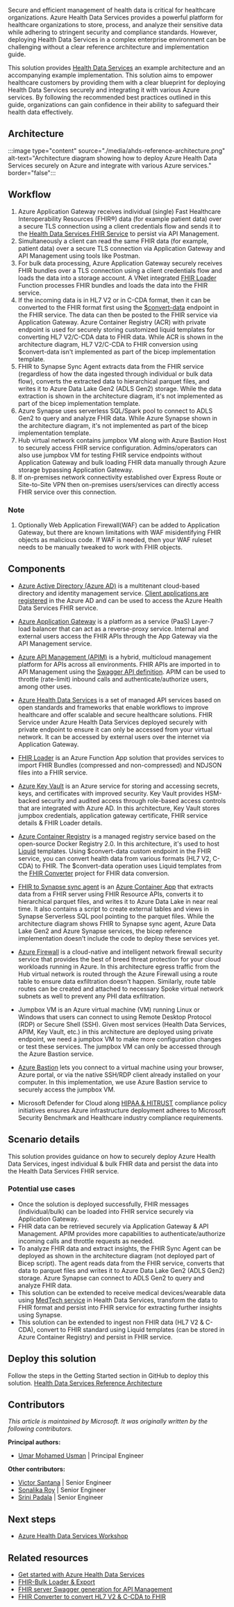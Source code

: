 Secure and efficient management of health data is critical for healthcare organizations. Azure Health Data Services provides a powerful platform for healthcare organizations to store, process, and analyze their sensitive data while adhering to stringent security and compliance standards. However, deploying Health Data Services in a complex enterprise environment can be challenging without a clear reference architecture and implementation guide.

This solution provides [Health Data Services](/azure/healthcare-apis/healthcare-apis-overview) an example architecture and an accompanying example implementation. This solution aims to empower healthcare customers by providing them with a clear blueprint for deploying Health Data Services securely and integrating it with various Azure services. By following the recommended best practices outlined in this guide, organizations can gain confidence in their ability to safeguard their health data effectively.

## Architecture

:::image type="content" source="./media/ahds-reference-architecture.png" alt-text="Architecture diagram showing how to deploy Azure Health Data Services securely on Azure and integrate with various Azure services." border="false":::

## Workflow

1. Azure Application Gateway receives individual (single) Fast Healthcare Interoperability Resources (FHIR®) data (for example patient data) over a secure TLS connection using a client credentials flow and sends it to the [Health Data Services FHIR Service](/azure/healthcare-apis/fhir/overview) to persist via API Management.
1. Simultaneously a client can read the same FHIR data (for example, patient data) over a secure TLS connection via Application Gateway and API Management using tools like Postman.
2. For bulk data processing, Azure Application Gateway securely receives FHIR bundles over a TLS connection using a client credentials flow and loads the data into a storage account. A VNet integrated [FHIR Loader](https://github.com/microsoft/fhir-loader) Function processes FHIR bundles and loads the data into the FHIR service.
3. If the incoming data is in HL7 V2 or in C-CDA format, then it can be converted to the FHIR format first using the [$convert-data](/azure/healthcare-apis/fhir/convert-data) endpoint in the FHIR service. The data can then be posted to the FHIR service via Application Gateway. Azure Container Registry (ACR) with private endpoint is used for securely storing customized liquid templates for converting HL7 V2/C-CDA data to FHIR data. While ACR is shown in the architecture diagram, HL7 V2/C-CDA to FHIR conversion using \$convert-data isn't implemented as part of the bicep implementation template.
4. FHIR to Synapse Sync Agent extracts data from the FHIR service (regardless of how the data ingested through individual or bulk data flow), converts the extracted data to hierarchical parquet files, and writes it to Azure Data Lake Gen2 (ADLS Gen2) storage. While the data extraction is shown in the architecture diagram, it's not implemented as part of the bicep implementation template. 
5. Azure Synapse uses serverless SQL/Spark pool to connect to ADLS Gen2 to query and analyze FHIR data. While Azure Synapse shown in the architecture diagram, it's not implemented as part of the bicep implementation template.
6. Hub virtual network contains jumpbox VM along with Azure Bastion Host to securely access FHIR service configuration. Admins/operators can also use jumpbox VM for testing FHIR service endpoints without Application Gateway and bulk loading FHIR data manually through Azure storage bypassing Application Gateway.
7. If on-premises network connectivity established over Express Route or Site-to-Site VPN then on-premises users/services can directly access FHIR service over this connection.

### Note

1. Optionally Web Application Firewall(WAF) can be added to Application Gateway, but there are known limitations with WAF misidentifying FHIR objects as malicious code. If WAF is needed, then your WAF ruleset needs to be manually tweaked to work with FHIR objects.

## Components

- [Azure Active Directory (Azure AD)](/azure/active-directory/) is a multitenant cloud-based directory and identity management service. [Client applications are registered](/azure/healthcare-apis/register-application) in the Azure AD and can be used to access the Azure Health Data Services FHIR service.

- [Azure Application Gateway](/azure/application-gateway/overview) is a platform as a service (PaaS) Layer-7 load balancer that can act as a reverse-proxy service. Internal and external users access the FHIR APIs through the App Gateway via the API Management service.

- [Azure API Management (APIM)](/azure/api-management/api-management-key-concepts) is a hybrid, multicloud management platform for APIs across all environments. FHIR APIs are imported in to API Management using the [Swagger API definition](https://fhir2apim.azurewebsites.net/). APIM can be used to throttle (rate-limit) inbound calls and authenticate/authorize users, among other uses.

- [Azure Health Data Services](/azure/healthcare-apis/get-started-with-health-data-services) is a set of managed API services based on open standards and frameworks that enable workflows to improve healthcare and offer scalable and secure healthcare solutions. FHIR Service under Azure Health Data Services deployed securely with private endpoint to ensure it can only be accessed from your virtual network. It can be accessed by external users over the internet via Application Gateway.

- [FHIR Loader](https://github.com/microsoft/fhir-loader) is an Azure Function App solution that provides services to import FHIR Bundles (compressed and non-compressed) and NDJSON files into a FHIR service.

- [Azure Key Vault](/azure/key-vault/general/overview) is an Azure service for storing and accessing secrets, keys, and certificates with improved security. Key Vault provides HSM-backed security and audited access through role-based access controls that are integrated with Azure AD. In this architecture, Key Vault stores jumpbox credentials, application gateway certificate, FHIR service details & FHIR Loader details.

- [Azure Container Registry](/azure/container-registry/container-registry-intro) is a managed registry service based on the open-source Docker Registry 2.0. In this architecture, it's used to host [Liquid](https://shopify.github.io/liquid/) templates. Using \$convert-data custom endpoint in the FHIR service, you can convert health data from various formats (HL7 V2, C-CDA) to FHIR. The \$convert-data operation uses Liquid templates from the [FHIR Converter](https://github.com/microsoft/FHIR-Converter) project for FHIR data conversion.

- [FHIR to Synapse sync agent](https://github.com/microsoft/FHIR-Analytics-Pipelines/blob/main/FhirToDataLake/docs/Deploy-FhirToDatalake.md) is an [Azure Container App](/azure/container-apps/) that extracts data from a FHIR server using FHIR Resource APIs, converts it to hierarchical parquet files, and writes it to Azure Data Lake in near real time. It also contains a script to create external tables and views in Synapse Serverless SQL pool pointing to the parquet files. While the architecture diagram shows FHIR to Synapse sync agent, Azure Data Lake Gen2 and Azure Synapse services, the bicep reference implementation doesn't include the code to deploy these services yet.

- [Azure Firewall](/azure/firewall/overview) is a cloud-native and intelligent network firewall security service that provides the best of breed threat protection for your cloud workloads running in Azure. In this architecture egress traffic from the Hub virtual network is routed through the Azure Firewall using a route table to ensure data exfiltration doesn't happen. Similarly, route table routes can be created and attached to necessary Spoke virtual network subnets as well to prevent any PHI data exfiltration.

- Jumpbox VM is an Azure virtual machine (VM) running Linux or Windows that users can connect to using Remote Desktop Protocol (RDP) or Secure Shell (SSH). Given most services (Health Data Services, APIM, Key Vault, etc.) in this architecture are deployed using private endpoint, we need a jumpbox VM to make more configuration changes or test these services. The jumpbox VM can only be accessed through the Azure Bastion service.

- [Azure Bastion](/azure/bastion/bastion-overview) lets you connect to a virtual machine using your browser, Azure portal, or via the native SSH/RDP client already installed on your computer. In this implementation, we use Azure Bastion service to securely access the jumpbox VM.

- Microsoft Defender for Cloud along [HIPAA & HITRUST](/azure/governance/policy/samples/hipaa-hitrust-9-2) compliance policy initiatives ensures Azure infrastructure deployment adheres to Microsoft Security Benchmark and Healthcare industry compliance requirements.

## Scenario details

This solution provides guidance on how to securely deploy Azure Health Data Services, ingest individual & bulk FHIR data and persist the data into the Health Data Services FHIR service.

### Potential use cases

- Once the solution is deployed successfully, FHIR messages (individual/bulk) can be loaded into FHIR service securely via Application Gateway.
- FHIR data can be retrieved securely via Application Gateway & API Management. APIM provides more capabilities to authenticate/authorize incoming calls and throttle requests as needed.
- To analyze FHIR data and extract insights, the FHIR Sync Agent can be deployed as shown in the architecture diagram (not deployed part of Bicep script). The agent reads data from the FHIR service, converts that data to parquet files and writes it to Azure Data Lake Gen2 (ADLS Gen2) storage. Azure Synapse can connect to ADLS Gen2 to query and analyze FHIR data.
- This solution can be extended to receive medical devices/wearable data using [MedTech service](/azure/healthcare-apis/iot/overview) in Health Data Services, transform the data to FHIR format and persist into FHIR service for extracting further insights using Synapse.
- This solution can be extended to ingest non FHIR data (HL7 V2 & C-CDA), convert to FHIR standard using Liquid templates (can be stored in Azure Container Registry) and persist in FHIR service.

## Deploy this solution

Follow the steps in the Getting Started section in GitHub to deploy this solution.
[Health Data Services Reference Architecture](https://github.com/Azure/ahds-reference-architecture)

## Contributors

_This article is maintained by Microsoft. It was originally written by the following contributors._

**Principal authors:**

- [Umar Mohamed Usman](https://www.linkedin.com/in/umarmohamed/) | Principal Engineer

**Other contributors:**

- [Victor Santana](https://www.linkedin.com/in/victorwelascosantana/) | Senior Engineer
- [Sonalika Roy](https://www.linkedin.com/in/sonalika-roy-27138319/) | Senior Engineer
- [Srini Padala](https://www.linkedin.com/in/srinivasa-padala/) | Senior Engineer

## Next steps

- [Azure Health Data Services Workshop](https://github.com/microsoft/azure-health-data-services-workshop)

## Related resources

- [Get started with Azure Health Data Services](/azure/healthcare-apis/get-started-with-health-data-services)
- [FHIR-Bulk Loader & Export](https://github.com/microsoft/fhir-loader)
- [FHIR server Swagger generation for API Management](https://fhir2apim.azurewebsites.net/)
- [FHIR Converter to convert HL7 V2 & C-CDA to FHIR](https://github.com/microsoft/FHIR-Converter)
